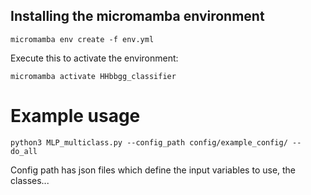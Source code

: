 

## Installing the micromamba environment

```
micromamba env create -f env.yml
```

Execute this to activate the environment:
```
micromamba activate HHbbgg_classifier
```

# Example usage

```
python3 MLP_multiclass.py --config_path config/example_config/ --do_all
```

Config path has json files which define the input variables to use, the classes... 